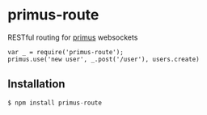 # primus-route

 RESTful routing for [primus](https://github.com/primus/primus) websockets
 
 ```
 var _ = require('primus-route');
 primus.use('new user', _.post('/user'), users.create)
 ```


## Installation
```js
$ npm install primus-route
```

